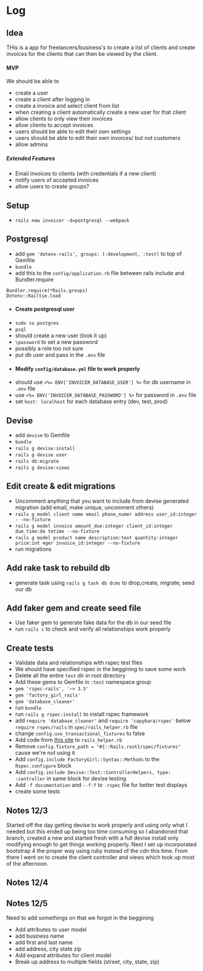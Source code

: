 # Log

## Idea

  THis is a app for freelancers/business's to create a list of clients and create invoices for the clients that can then be viewed by the client.

  #### MVP
  We should be able to
  - create a user
  - create a client after logging in
  - create a invoice and select client from list
  - when creating a client automatically create a new user for that client
  - allow clients to only view their invoices
  - allow clients to accept invoices
  - users should be able to edit their own settings
  - users should be able to edit their own invoices/ but not customers
  - allow admins

  ##### Extended Features
  - Email invoices to clients (with credentials if a new client)
  - notify users of accepted invoices
  - allow users to create groups?

## Setup
 - `rails new invoicer -d=postgresql --webpack`

## Postgresql
 - add `gem 'dotenv-rails', groups: [:development, :test]` to top of Gemfile
 - `bundle`
 - add this to the `config/application.rb` file between rails include and Bundler.require
 ```
 Bundler.require(*Rails.groups)
 Dotenv::Railtie.load
```
 - #### Create postgresql user
  - `sudo su postgres`
  - `psql`
  - should create a new user (look it up)
  - `\password` to set a new password
  - possibly a role too not sure
  - put db user and pass in the `.env` file
 - #### Modify `config/database.yml` file to work properly
  - should use `<%= ENV['INVOICER_DATABASE_USER'] %>` for db username in `.env` file
  - use `<%= ENV['INVOICER_DATABASE_PASSWORD'] %>` for password in `.env` file
  - set `host: localhost` for each database entry (dev, test, prod)

## Devise
 - add `devise` to Gemfile
 - `bundle`
 - `rails g devise:install`
 - `rails g devise user`
 - `rails db:migrate`
 - `rails g devise:views`

## Edit create & edit migrations
 - Uncomment anything that you want to include from devise generated migration (add email, make unique, uncomment others)
 -  `rails g model client name email phone_numer address user_id:integer  -
-no-fixture`
 - `rails g model invoice amount_due:integer client_id:integer due_time:da
tetime --no-fixture`
 - `rails g model product name description:text quantity:integer price:int
eger invoice_id:integer --no-fixture`
 - run migrations

## Add rake task to rebuild db
 - generate task using `rails g task db dcms` to drop,create, migrate, seed our db

## Add faker gem and create seed file
 - Use faker gem to generate fake data for the db in our seed file
 - run `rails c` to check and verify all relationships work properly

## Create tests
 - Validate data and relationships with rspec test files
 - We should have specified rspec in the beggining to save some work
 - Delete all the entire `test` dir in root directory
 - Add these gems to Gemfile in `:test` namespace group
  - `gem 'rspec-rails', '~> 3.5'`
  - `gem 'factory_girl_rails'`
  - `gem 'database_cleaner'`
 - run `bundle`
 - run `rails g rspec:install` to install rspec framework
 - add `require 'database_cleaner'` and `require 'capybara/rspec'` below `require rspec/rails` in `spec/rails_helper.rb` file
 - change `config.use_transactional_fixtures` to false
 - Add code from [this site](https://medium.com/@amliving/my-rails-rspec-set-up-6451269847f9) to `rails_helper.rb`
 - Remove `config.fixture_path = "#{::Rails.root}/spec/fixtures"` cause we're not using it
 - Add `config.include FactoryGirl::Syntax::Methods` to the `Rspec.configure` block
 - Add `config.include Devise::Test::ControllerHelpers, type: :controller` in same block for devise testing
 - Add `-f documentation` and `--f-f` to `.rspec` file for better test displays
 - create some tests


## Notes 12/3

  Started off the day getting devise to work properly and using only what I needed but this ended up being too time consuming so I abandoned that branch, created a new and started fresh with a full devise install only modifying enough to get things working properly.  Next I set up incorporated bootstrap 4 the proper way using ruby instead of the cdn this time.  From there I went on to create the client controller and views which took up most of the afternoon.

## Notes 12/4

## Notes 12/5

  Need to add somethings on that we forgot in the beggining
  - Add attributes to user model
   - add business name
   - add first and last name
   - add address, city state zip
  - Add expand attributes for client model
   - Break up address to multiple fields (street, city, state, zip)

